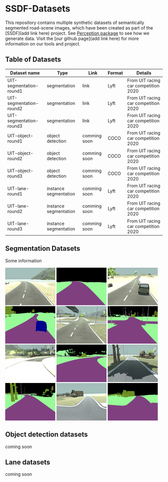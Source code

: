 # SSDF-Datasets 

This repository contains multiple synthetic datasets of semantically segmented road-scene images, which have been created as part of the [SSDF](add link here) project.
See [Perception package](https://github.com/Unity-Technologies/com.unity.perception) to see how we generate data.
Visit the [our github page](add link here) for more information on our tools and project.

## Table of Datasets

| Dataset name            | Type                  | Link         | Format | Details                              |
| ----------------------- | --------------------- | ------------ | ------ | ------------------------------------ |
| UIT-segmentation-round1 | segmentation          | link         | Lyft   | From UIT racing car competition 2020 |
| UIT-segmentation-round2 | segmentation          | link         | Lyft   | From UIT racing car competition 2020 |
| UIT-segmentation-round3 | segmentation          | link         | Lyft   | From UIT racing car competition 2020 |
| UIT-object-round1       | object detection      | comming soon | COCO   | From UIT racing car competition 2020 |
| UIT-object-round2       | object detection      | comming soon | COCO   | From UIT racing car competition 2020 |
| UIT-object-round3       | object detection      | comming soon | COCO   | From UIT racing car competition 2020 |
| UIT-lane-round1         | instance segmentation | comming soon | Lyft   | From UIT racing car competition 2020 |
| UIT-lane-round2         | instance segmentation | comming soon | Lyft   | From UIT racing car competition 2020 |
| UIT-lane-round3         | instance segmentation | comming soon | Lyft   | From UIT racing car competition 2020 |

## Segmentation Datasets

Some information

<img width="160" src="assets/segmentation/rgb_3.png"> <img width="160" src="assets/segmentation/segmentation_3.png"> <img width="160" src="assets/segmentation/rgb_153.png"> <img width="160" src="assets/segmentation/segmentation_153.png">
<img width="160" src="assets/segmentation/rgb_325.png"> <img width="160" src="assets/segmentation/segmentation_325.png">
<img width="160" src="assets/segmentation/rgb_509.png"> <img width="160" src="assets/segmentation/segmentation_509.png">
<img width="160" src="assets/segmentation/rgb_991.png"> <img width="160" src="assets/segmentation/segmentation_991.png">
<img width="160" src="assets/segmentation/rgb_1049.png"> <img width="160" src="assets/segmentation/segmentation_1049.png">

## Object detection datasets

coming soon

## Lane datasets

coming soon
